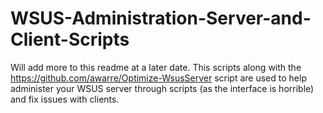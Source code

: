 # WSUS-Administration-Server-and-Client-Scripts

Will add more to this readme at a later date. This scripts along with the https://github.com/awarre/Optimize-WsusServer script are used to help administer your WSUS server through scripts (as the interface is horrible) and fix issues with clients.
